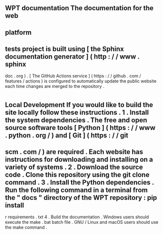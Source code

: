 #
WPT
documentation
The
documentation
for
the
web
-
platform
-
tests
project
is
built
using
[
the
Sphinx
documentation
generator
]
(
http
:
/
/
www
.
sphinx
-
doc
.
org
)
.
[
The
GitHub
Actions
service
]
(
https
:
/
/
github
.
com
/
features
/
actions
)
is
configured
to
automatically
update
the
public
website
each
time
changes
are
merged
to
the
repository
.
#
#
Local
Development
If
you
would
like
to
build
the
site
locally
follow
these
instructions
.
1
.
Install
the
system
dependencies
.
The
free
and
open
source
software
tools
[
Python
]
(
https
:
/
/
www
.
python
.
org
/
)
and
[
Git
]
(
https
:
/
/
git
-
scm
.
com
/
)
are
required
.
Each
website
has
instructions
for
downloading
and
installing
on
a
variety
of
systems
.
2
.
Download
the
source
code
.
Clone
this
repository
using
the
git
clone
command
.
3
.
Install
the
Python
dependencies
.
Run
the
following
command
in
a
terminal
from
the
"
docs
"
directory
of
the
WPT
repository
:
pip
install
-
r
requirements
.
txt
4
.
Build
the
documentation
.
Windows
users
should
execute
the
make
.
bat
batch
file
.
GNU
/
Linux
and
macOS
users
should
use
the
make
command
.
